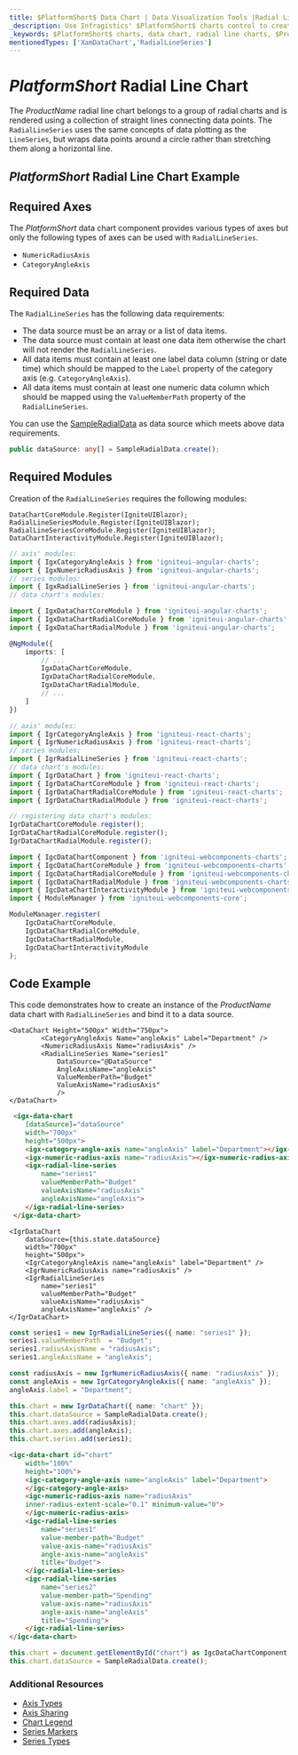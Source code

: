 ```yaml
---
title: $PlatformShort$ Data Chart | Data Visualization Tools |Radial Line Chart | Data Binding | Infragistics
_description: Use Infragistics' $PlatformShort$ charts control to create radial line charts. Learn about our $ProductName$ graph types!
_keywords: $PlatformShort$ charts, data chart, radial line charts, $ProductName$, Infragistics
mentionedTypes: ['XamDataChart','RadialLineSeries']
---
```

# $PlatformShort$ Radial Line Chart

The $ProductName$ radial line chart belongs to a group of radial charts and is rendered using a collection of straight lines connecting data points. The `RadialLineSeries` uses the same concepts of data plotting as the `LineSeries`, but wraps data points around a circle rather than stretching them along a horizontal line.

## $PlatformShort$ Radial Line Chart Example


<code-view style="height: 500px" 
           data-demos-base-url="{environment:dvDemosBaseUrl}" 
           iframe-src="{environment:dvDemosBaseUrl}/charts/data-chart-type-radial-line-series" alt="$PlatformShort$ Radial Line Chart Example">
</code-view>


<div class="divider--half"></div>

## Required Axes
The $PlatformShort$ data chart component provides various types of axes but only the following types of axes can be used with `RadialLineSeries`.

- `NumericRadiusAxis`
- `CategoryAngleAxis`

## Required Data

The `RadialLineSeries` has the following data requirements:
- The data source must be an array or a list of data items.
- The data source must contain at least one data item otherwise the chart will not render the `RadialLineSeries`.
- All data items must contain at least one label data column (string or date time) which should be mapped to the `Label` property of the category axis (e.g. `CategoryAngleAxis`).
- All data items must contain at least one numeric data column which should be mapped using the `ValueMemberPath` property of the `RadialLineSeries`.


You can use the [SampleRadialData](data-chart-data-sources-radial.md) as data source which meets above data requirements.

```ts
public dataSource: any[] = SampleRadialData.create();
```

## Required Modules

Creation of the `RadialLineSeries` requires the following modules:

```razor
DataChartCoreModule.Register(IgniteUIBlazor);
RadialLineSeriesModule.Register(IgniteUIBlazor);
RadialLineSeriesCoreModule.Register(IgniteUIBlazor);
DataChartInteractivityModule.Register(IgniteUIBlazor);
```

```ts
// axis' modules:
import { IgxCategoryAngleAxis } from 'igniteui-angular-charts';
import { IgxNumericRadiusAxis } from 'igniteui-angular-charts';
// series modules:
import { IgxRadialLineSeries } from 'igniteui-angular-charts';
// data chart's modules:

import { IgxDataChartCoreModule } from 'igniteui-angular-charts';
import { IgxDataChartRadialCoreModule } from 'igniteui-angular-charts';
import { IgxDataChartRadialModule } from 'igniteui-angular-charts';

@NgModule({
    imports: [
        // ...
        IgxDataChartCoreModule,
        IgxDataChartRadialCoreModule,
        IgxDataChartRadialModule,
        // ...
    ]
})
```

```ts
// axis' modules:
import { IgrCategoryAngleAxis } from 'igniteui-react-charts';
import { IgrNumericRadiusAxis } from 'igniteui-react-charts';
// series modules:
import { IgrRadialLineSeries } from 'igniteui-react-charts';
// data chart's modules:
import { IgrDataChart } from 'igniteui-react-charts';
import { IgrDataChartCoreModule } from 'igniteui-react-charts';
import { IgrDataChartRadialCoreModule } from 'igniteui-react-charts';
import { IgrDataChartRadialModule } from 'igniteui-react-charts';

// registering data chart's modules:
IgrDataChartCoreModule.register();
IgrDataChartRadialCoreModule.register();
IgrDataChartRadialModule.register();
```

```ts
import { IgcDataChartComponent } from 'igniteui-webcomponents-charts';
import { IgcDataChartCoreModule } from 'igniteui-webcomponents-charts';
import { IgcDataChartRadialCoreModule } from 'igniteui-webcomponents-charts';
import { IgcDataChartRadialModule } from 'igniteui-webcomponents-charts';
import { IgcDataChartInteractivityModule } from 'igniteui-webcomponents-charts';
import { ModuleManager } from 'igniteui-webcomponents-core';

ModuleManager.register(
    IgcDataChartCoreModule,
    IgcDataChartRadialCoreModule,
    IgcDataChartRadialModule,
    IgcDataChartInteractivityModule
);
```

## Code Example
This code demonstrates how to create an instance of the $ProductName$ data chart with `RadialLineSeries` and bind it to a data source.

```razor
<DataChart Height="500px" Width="750px">
        <CategoryAngleAxis Name="angleAxis" Label="Department" />
        <NumericRadiusAxis Name="radiusAxis" />
        <RadialLineSeries Name="series1"
            DataSource="@DataSource"
            AngleAxisName="angleAxis"
            ValueMemberPath="Budget"
            ValueAxisName="radiusAxis"
            />
</DataChart>
```

```html
 <igx-data-chart
    [dataSource]="dataSource"
    width="700px"
    height="500px">
    <igx-category-angle-axis name="angleAxis" label="Department"></igx-category-angle-axis>
    <igx-numeric-radius-axis name="radiusAxis"></igx-numeric-radius-axis>
    <igx-radial-line-series
        name="series1"
        valueMemberPath="Budget"
        valueAxisName="radiusAxis"
        angleAxisName="angleAxis">
    </igx-radial-line-series>
 </igx-data-chart>
```

```tsx
<IgrDataChart
    dataSource={this.state.dataSource}
    width="700px"
    height="500px">
    <IgrCategoryAngleAxis name="angleAxis" label="Department" />
    <IgrNumericRadiusAxis name="radiusAxis" />
    <IgrRadialLineSeries
        name="series1"
        valueMemberPath="Budget"
        valueAxisName="radiusAxis"
        angleAxisName="angleAxis" />
</IgrDataChart>
```

```ts
const series1 = new IgrRadialLineSeries({ name: "series1" });
series1.valueMemberPath  = "Budget";
series1.radiusAxisName = "radiusAxis";
series1.angleAxisName = "angleAxis";

const radiusAxis = new IgrNumericRadiusAxis({ name: "radiusAxis" });
const angleAxis = new IgrCategoryAngleAxis({ name: "angleAxis" });
angleAxis.label = "Department";

this.chart = new IgrDataChart({ name: "chart" });
this.chart.dataSource = SampleRadialData.create();
this.chart.axes.add(radiusAxis);
this.chart.axes.add(angleAxis);
this.chart.series.add(series1);
```

```html
<igc-data-chart id="chart"
    width="100%"
    height="100%">
    <igc-category-angle-axis name="angleAxis" label="Department">
    </igc-category-angle-axis>
    <igc-numeric-radius-axis name="radiusAxis"
    inner-radius-extent-scale="0.1" minimum-value="0">
    </igc-numeric-radius-axis>
    <igc-radial-line-series
        name="series1"
        value-member-path="Budget"
        value-axis-name="radiusAxis"
        angle-axis-name="angleAxis"
        title="Budget">
    </igc-radial-line-series>
    <igc-radial-line-series
        name="series2"
        value-member-path="Spending"
        value-axis-name="radiusAxis"
        angle-axis-name="angleAxis"
        title="Spending">
    </igc-radial-line-series>
</igc-data-chart>
```

```ts
this.chart = document.getElementById("chart") as IgcDataChartComponent;
this.chart.dataSource = SampleRadialData.create();
```

### Additional Resources

- [Axis Types](data-chart-axis-types.md)
- [Axis Sharing](data-chart-axis-sharing.md)
- [Chart Legend](data-chart-legends.md)
- [Series Markers](data-chart-series-markers.md)
- [Series Types](data-chart-series-types.md)

